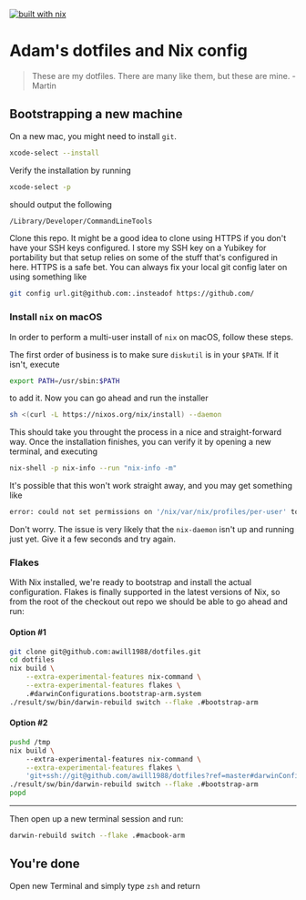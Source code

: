 [![built with nix](https://builtwithnix.org/badge.svg)](https://builtwithnix.org)

# Adam's dotfiles and Nix config

> These are my dotfiles. There are many like them, but these are mine.
> -Martin

## Bootstrapping a new machine

On a new mac, you might need to install `git`.

```bash
xcode-select --install
```

Verify the installation by running

```bash
xcode-select -p
```

should output the following

```bash
/Library/Developer/CommandLineTools
```

Clone this repo. It might be a good idea to clone using HTTPS if you
don't have your SSH keys configured. I store my SSH key on a Yubikey for
portability but that setup relies on some of the stuff that's configured
in here. HTTPS is a safe bet. You can always fix your local git config
later on using something like

```bash
git config url.git@github.com:.insteadof https://github.com/
```

### Install `nix` on macOS

In order to perform a multi-user install of `nix` on macOS, follow these
steps.

The first order of business is to make sure `diskutil` is in your
`$PATH`. If it isn't, execute

```bash
export PATH=/usr/sbin:$PATH
```

to add it. Now you can go ahead and run the installer

```bash
sh <(curl -L https://nixos.org/nix/install) --daemon
```

This should take you throught the process in a nice and straight-forward
way. Once the installation finishes, you can verify it by opening a new
terminal, and executing

```bash
nix-shell -p nix-info --run "nix-info -m"
```

It's possible that this won't work straight away, and you may get
something like

```bash
error: could not set permissions on '/nix/var/nix/profiles/per-user' to 755: Operation not permitted
```

Don't worry. The issue is very likely that the `nix-daemon` isn't up and
running just yet. Give it a few seconds and try again.

### Flakes

With Nix installed, we're ready to bootstrap and install the actual
configuration. Flakes is finally supported in the latest versions of
Nix, so from the root of the checkout out repo we should be able to go
ahead and run:


#### Option #1

```bash
git clone git@github.com:awill1988/dotfiles.git
cd dotfiles
nix build \
    --extra-experimental-features nix-command \
    --extra-experimental-features flakes \
    .#darwinConfigurations.bootstrap-arm.system
./result/sw/bin/darwin-rebuild switch --flake .#bootstrap-arm
```

#### Option #2

```bash
pushd /tmp
nix build \                                                                            
    --extra-experimental-features nix-command \
    --extra-experimental-features flakes \
    'git+ssh://git@github.com/awill1988/dotfiles?ref=master#darwinConfigurations.bootstrap-arm.system'
./result/sw/bin/darwin-rebuild switch --flake .#bootstrap-arm
popd
```

---
Then open up a new terminal session and run:

```bash
darwin-rebuild switch --flake .#macbook-arm
```

## You're done

Open new Terminal and simply type `zsh` and return

